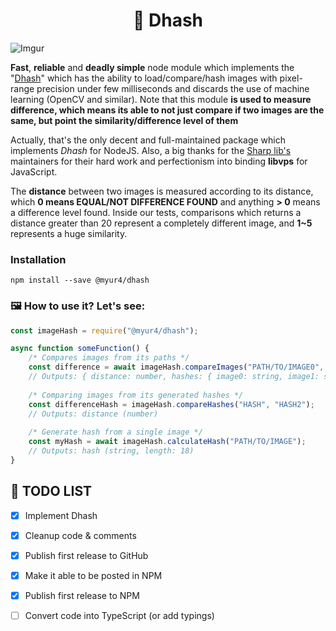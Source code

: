 
<div align="center">
  <h1>🔎 Dhash</h1>
</div>

![Imgur](https://i.imgur.com/0yaLSxn.png)

**Fast**, **reliable** and **deadly simple** node module which implements the "[Dhash](https://www.hackerfactor.com/blog/?/archives/529-Kind-of-Like-That.html)" which has the ability to load/compare/hash images with pixel-range precision under few milliseconds and discards the use of machine learning (OpenCV and similar). Note that this module **is used to measure difference, which means its able to not just compare if two images are the same, but point the similarity/difference level of them**

Actually, that's the only decent and full-maintained package which implements *Dhash* for NodeJS. Also, a big thanks for the [Sharp lib's](https://github.com/lovell/sharp) maintainers for their hard work and perfectionism into binding **libvps** for JavaScript.

The **distance** between two images is measured according to its distance, which **0 means EQUAL/NOT DIFFERENCE FOUND** and anything **> 0** means a difference level found. Inside our tests, comparisons which returns a distance greater than 20 represent a completely different image, and **1~5** represents a huge similarity.

### Installation

```
npm install --save @myur4/dhash
```

### 🖼️ How to use it? Let's see:

```js
const imageHash = require("@myur4/dhash");

async function someFunction() {
    /* Compares images from its paths */
    const difference = await imageHash.compareImages("PATH/TO/IMAGE0", "PATH/TO/IMAGE1");
    // Outputs: { distance: number, hashes: { image0: string, image1: string }}
    
    /* Comparing images from its generated hashes */
    const differenceHash = imageHash.compareHashes("HASH", "HASH2");
    // Outputs: distance (number)
    
    /* Generate hash from a single image */
    const myHash = await imageHash.calculateHash("PATH/TO/IMAGE");
    // Outputs: hash (string, length: 18)
}
```

## 📝 TODO LIST

- [x] Implement Dhash
- [x] Cleanup code & comments
- [x] Publish first release to GitHub
- [x] Make it able to be posted in NPM
- [x] Publish first release to NPM
- [ ] Convert code into TypeScript (or add typings)

